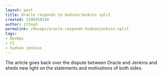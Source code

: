 ```yaml
---
layout: post
title: Oracle responds to Hudson/Jenkins split
created: 1298350334
author: ittayd
permalink: /devops/oracle-responds-hudsonjenkins-split
tags:
- DevOps
- CI
- hudson jenkins
---
```

<p>The article goes back over the dispute between Oracle and Jenkins and sheds new light on the statements and motivations of both sides. </p>
